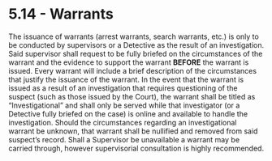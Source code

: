 # 5.14 - Warrants

The issuance of warrants (arrest warrants, search warrants, etc.) is only to be conducted by supervisors or a Detective as the result of an investigation. Said supervisor shall request to be fully briefed on the circumstances of the warrant and the evidence to support the warrant **BEFORE** the warrant is issued. Every warrant will include a brief description of the circumstances that justify the issuance of the warrant. In the event that the warrant is issued as a result of an investigation that requires questioning of the suspect (such as those issued by the Court), the warrant shall be titled as “Investigational” and shall only be served while that investigator (or a Detective fully briefed on the case) is online and available to handle the investigation. Should the circumstances regarding an investigational warrant be unknown, that warrant shall be nullified and removed from said suspect’s record. Shall a Supervisor be unavailable a warrant may be carried through, however supervisorial consultation is highly recommended.
